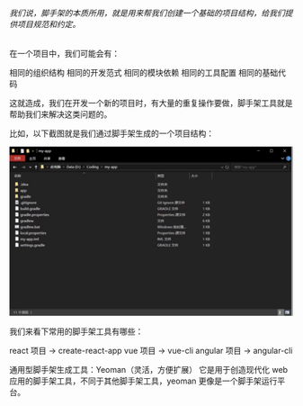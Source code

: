 ###### 我们说，脚手架的本质所用，就是用来帮我们创建一个基础的项目结构，给我们提供项目规范和约定。

在一个项目中，我们可能会有：

相同的组织结构
相同的开发范式
相同的模块依赖
相同的工具配置
相同的基础代码

这就造成，我们在开发一个新的项目时，有大量的重复操作要做，脚手架工具就是帮助我们来解决这类问题的。

比如，以下截图就是我们通过脚手架生成的一个项目结构：



![avatar](./images/3.png)



我们来看下常用的脚手架工具有哪些：

react 项目 -> create-react-app
vue 项目 -> vue-cli
angular 项目 -> angular-cli

通用型脚手架生成工具：Yeoman（灵活，方便扩展）
它是用于创造现代化 web 应用的脚手架工具，不同于其他脚手架工具，yeoman 更像是一个脚手架运行平台。
